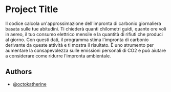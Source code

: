 

# Project Title

Il codice calcola un'approssimazione dell'impronta di carbonio giornaliera basata sulle tue abitudini. Ti chiederà quanti chilometri guidi, quante ore voli in aereo, il tuo consumo elettrico mensile e la quantità di rifiuti che produci al giorno. Con questi dati, il programma stima l'impronta di carbonio derivante da queste attività e ti mostra il risultato. È uno strumento per aumentare la consapevolezza sulle emissioni personali di CO2 e può aiutare a considerare come ridurre l'impronta ambientale.

## Authors

- [@octokatherine](https://www.github.com/octokatherine)




